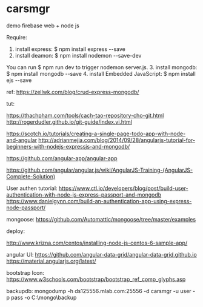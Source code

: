 # carsmgr
demo firebase web + node js

Require:
1. install express:
$ npm install express --save
2. install deamon:
$ npm install nodemon --save-dev

You can run 
$ npm run dev 
to trigger nodemon server.js.
3. install mongodb:
$ npm install mongodb --save
4. install Embedded JavaScript:
$ npm install ejs --save

ref: 
https://zellwk.com/blog/crud-express-mongodb/

tut:

https://thachpham.com/tools/cach-tao-repository-cho-git.html
http://rogerdudler.github.io/git-guide/index.vi.html

https://scotch.io/tutorials/creating-a-single-page-todo-app-with-node-and-angular
http://adrianmejia.com/blog/2014/09/28/angularjs-tutorial-for-beginners-with-nodejs-expressjs-and-mongodb/

https://github.com/angular-app/angular-app

https://github.com/angular/angular.js/wiki/AngularJS-Training-(AngularJS-Complete-Solution)

User authen tutorial:
https://www.ctl.io/developers/blog/post/build-user-authentication-with-node-js-express-passport-and-mongodb
https://www.danielgynn.com/build-an-authentication-app-using-express-node-passport/

mongoose:
https://github.com/Automattic/mongoose/tree/master/examples

deploy:

http://www.krizna.com/centos/installing-node-js-centos-6-sample-app/

angular UI:
https://github.com/angular-data-grid/angular-data-grid.github.io
https://material.angularjs.org/latest/

bootstrap Icon:
https://www.w3schools.com/bootstrap/bootstrap_ref_comp_glyphs.asp

backupdb:
mongodump -h ds125556.mlab.com:25556 -d carsmgr -u user -p pass -o C:\\mongo\\backup